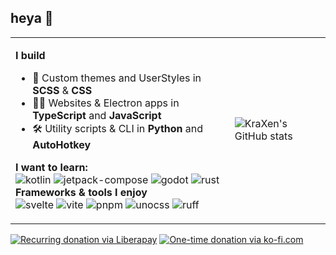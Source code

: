 ## heya 👋
<table>
  <tr>
    <td>

**I build**
- 🎨 Custom themes and UserStyles in **SCSS** & **CSS**
- 👨‍💻 Websites & Electron apps in **TypeScript** and **JavaScript**
- 🛠 Utility scripts & CLI in **Python** and **AutoHotkey**

**I want to learn:**  
![kotlin](https://img.shields.io/badge/Kotlin-7F52FF?style=for-the-badge&logo=kotlin&logoColor=ffd12e)
![jetpack-compose](https://img.shields.io/badge/Compose-4285F4?style=for-the-badge&logo=jetpack-compose&logoColor=white)
![godot](https://img.shields.io/badge/godot-478CBF?style=for-the-badge&logo=godot-engine&logoColor=white)
![rust](https://img.shields.io/badge/rust-f78735?style=for-the-badge&logo=rust)  
**Frameworks & tools I enjoy**  
![svelte](https://img.shields.io/badge/Svelte-FF3E00?style=for-the-badge&logo=svelte&logoColor=white)
![vite](https://img.shields.io/badge/Vite-B73BFE?style=for-the-badge&logo=vite&logoColor=ffce26)
![pnpm](https://img.shields.io/badge/pnpm-F69220?style=for-the-badge&logo=pnpm&logoColor=white)
![unocss](https://img.shields.io/badge/UnoCSS-333333?style=for-the-badge&logo=unocss)
![ruff](https://img.shields.io/badge/ruff-FCC21B?style=for-the-badge&logo=ruff&logoColor=333333)  
    </td>
    <td>
![KraXen's GitHub stats](https://github-readme-stats.vercel.app/api?username=KraXen72&count_private=true&show_icons=true&theme=tokyonight&include_all_commits=true&disable_animations=true)
    </td>
  </tr>
</table>

[![Recurring donation via Liberapay](https://liberapay.com/assets/widgets/donate.svg)](https://liberapay.com/KraXen72)
[![One-time donation via ko-fi.com](https://ko-fi.com/img/githubbutton_sm.svg)](https://ko-fi.com/kraxen72)

<!-- [![C](https://img.shields.io/badge/C-00599C?style=for-the-badge&logo=c&logoColor=white)](https://github.com/KraXen72/slovak_kyria) -->
